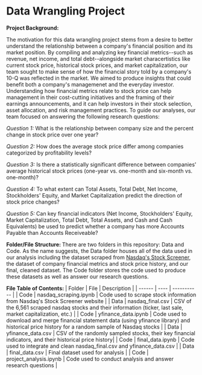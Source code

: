 # Data Wrangling Project 

<b> Project Background: </b> 

The motivation for this data wrangling project stems from a desire to better understand the relationship between a company's financial position and its market position. By compiling and analyzing key financial metrics--such as revenue, net income, and total debt--alongside market characertistics like current stock price, historical stock prices, and market capitalization, our team sought to make sense of how the financial story told by a company's 10-Q was reflected in the market. We aimed to produce insights that could benefit both a company's managemenet and the everyday investor. Understanding how financial metrics relate to stock price can help management in their cost-cutting initiatives and the framing of their earnings announcements, and it can help investors in their stock selection, asset allocation, and risk management practices. To guide our analyses, our team focused on answering the following research questions: <br>

<i>Question 1:</i> What is the relationship between company size and the percent change in stock price over one year?

<i>Question 2:</i> How does the average stock price differ among companies categorized by profitability levels?

<i>Question 3:</i> Is there a statistically significant difference between companies' average historical stock prices (one-year vs. one-month and six-month vs. one-month)?

<i>Question 4:</i> To what extent can Total Assets, Total Debt, Net Income, Stockholders' Equity, and Market Capitalization predict the direction of stock price changes?

<i>Question 5:</i> Can key financial indicators (Net Income, Stockholders' Equity, Market Capitalization, Total Debt, Total Assets, and Cash and Cash Equivalents) be used to predict whether a company has more Accounts Payable than Accounts Receiveable?

<b> Folder/File Structure: </b>
There are two folders in this repository: Data and Code. As the name suggests, the Data folder houses all of the data used in our analysis including the dataset scraped from [Nasdaq's Stock Screener](https://www.nasdaq.com/market-activity/stocks/screener?page=1&rows_per_page=25), the dataset of company financial metrics and stock price history, and our final, cleaned dataset. The Code folder stores the code used to produce these datasets as well as answer our research questions. 

<b>  File Table of Contents: </b>
| Folder | File | Description | 
| ------ | ---- | ----------- |
|  Code  | nasdaq_scraping.ipynb | Code used to scrape stock information from Nasdaq's Stock Screener website |
| Data | nasdaq_final.csv | CSV of the 6,561 scraped nasdaq stocks and their information (ticker, last sale, market capitalization, etc.) |
| Code | yfinance_data.ipynb | Code used to download and merge financial statement data (using yfinance library) and historical price history for a random sample of Nasdaq stocks | 
| Data | yfinance_data.csv | CSV of the randomly sampled stocks, their key financial indicators, and their historical price history|
| Code | final_data.ipynb | Code used to integrate and clean nasdaq_final.csv and yfinance_data.csv |
| Data | final_data.csv | Final dataset used for analysis |
| Code | project_analysis.ipynb | Code used to conduct analysis and answer research questions | 
